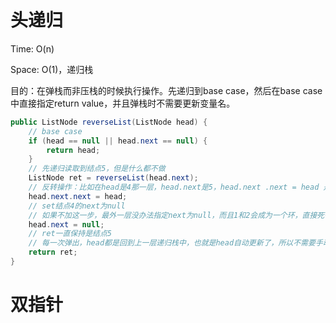 # 头递归

Time: O(n)

Space: O(1)，递归栈

目的：在弹栈而非压栈的时候执行操作。先递归到base case，然后在base case中直接指定return value，并且弹栈时不需要更新变量名。

```java
public ListNode reverseList(ListNode head) {
    // base case
    if (head == null || head.next == null) {
        return head;
    }
    // 先递归读取到结点5，但是什么都不做
    ListNode ret = reverseList(head.next);
    // 反转操作：比如在head是4那一层，head.next是5，head.next .next = head 是要set结点5的next为结点4
    head.next.next = head;
    // set结点4的next为null
    // 如果不加这一步，最外一层没办法指定next为null，而且1和2会成为一个环，直接死循环
    head.next = null; 
    // ret一直保持是结点5
    // 每一次弹出，head都是回到上一层递归栈中，也就是head自动更新了，所以不需要手动更新
    return ret;
}
```



# 双指针

